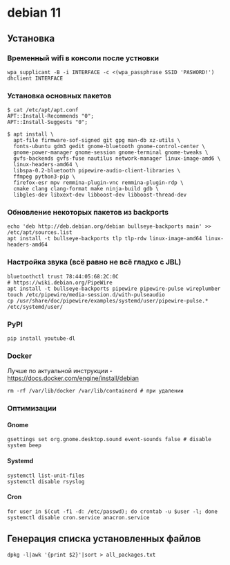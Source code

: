 # debian 11
## Установка
### Временный wifi в консоли после устновки
```
wpa_supplicant -B -i INTERFACE -c <(wpa_passphrase SSID 'PASWORD!')
dhclient INTERFACE
```
### Установка основных пакетов
```
$ cat /etc/apt/apt.conf
APT::Install-Recommends "0";
APT::Install-Suggests "0";

$ apt install \
  apt-file firmware-sof-signed git gpg man-db xz-utils \
  fonts-ubuntu gdm3 gedit gnome-bluetooth gnome-control-center \
  gnome-power-manager gnome-session gnome-terminal gnome-tweaks \
  gvfs-backends gvfs-fuse nautilus network-manager linux-image-amd6 \
  linux-headers-amd64 \
  libspa-0.2-bluetooth pipewire-audio-client-libraries \
  ffmpeg python3-pip \
  firefox-esr mpv remmina-plugin-vnc remmina-plugin-rdp \
  cmake clang clang-format make ninja-build gdb \
  libgles-dev libxext-dev libboost-dev libboost-thread-dev
```
### Обновление некоторых пакетов из backports
```
echo 'deb http://deb.debian.org/debian bullseye-backports main' >> /etc/apt/sources.list
apt install -t bullseye-backports tlp tlp-rdw linux-image-amd64 linux-headers-amd64
```
### Настройка звука (всё равно не всё гладко с JBL)
```
bluetoothctl trust 78:44:05:68:2C:0C
# https://wiki.debian.org/PipeWire
apt install -t bullseye-backports pipewire pipewire-pulse wireplumber
touch /etc/pipewire/media-session.d/with-pulseaudio
cp /usr/share/doc/pipewire/examples/systemd/user/pipewire-pulse.* /etc/systemd/user/
```
### PyPI
```
pip install youtube-dl
```
### Docker
Лучше по актуальной инструкции - https://docs.docker.com/engine/install/debian
```
rm -rf /var/lib/docker /var/lib/containerd # при удалении
```
### Оптимизации
#### Gnome
```
gsettings set org.gnome.desktop.sound event-sounds false # disable system beep
```
#### Systemd
```
systemctl list-unit-files
systemctl disable rsyslog
```
#### Cron
```
for user in $(cut -f1 -d: /etc/passwd); do crontab -u $user -l; done
systemctl disable cron.service anacron.service

```

## Генерация списка установленных файлов
```
dpkg -l|awk '{print $2}'|sort > all_packages.txt
```
